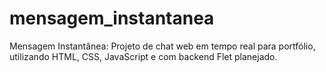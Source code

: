 # mensagem_instantanea
Mensagem Instantânea: Projeto de chat web em tempo real para portfólio, utilizando HTML, CSS, JavaScript e com backend Flet planejado.
